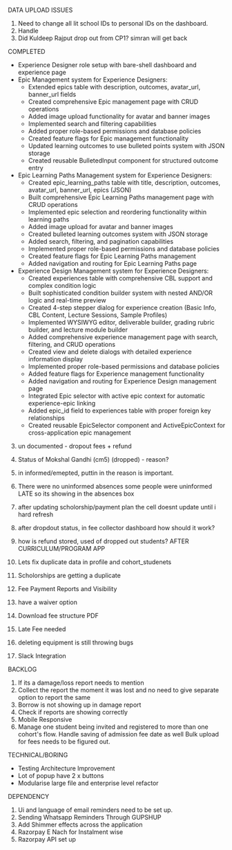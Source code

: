 DATA UPLOAD ISSUES

1. Need to change all lit school IDs to personal IDs on the dashboard.
2. Handle
3. Did Kuldeep Rajput drop out from CP1? simran will get back

COMPLETED

- Experience Designer role setup with bare-shell dashboard and experience page
- Epic Management system for Experience Designers:
  - Extended epics table with description, outcomes, avatar_url, banner_url fields
  - Created comprehensive Epic management page with CRUD operations
  - Added image upload functionality for avatar and banner images
  - Implemented search and filtering capabilities
  - Added proper role-based permissions and database policies
  - Created feature flags for Epic management functionality
  - Updated learning outcomes to use bulleted points system with JSON storage
  - Created reusable BulletedInput component for structured outcome entry
- Epic Learning Paths Management system for Experience Designers:
  - Created epic_learning_paths table with title, description, outcomes, avatar_url, banner_url, epics (JSON)
  - Built comprehensive Epic Learning Paths management page with CRUD operations
  - Implemented epic selection and reordering functionality within learning paths
  - Added image upload for avatar and banner images
  - Created bulleted learning outcomes system with JSON storage
  - Added search, filtering, and pagination capabilities
  - Implemented proper role-based permissions and database policies
  - Created feature flags for Epic Learning Paths management
  - Added navigation and routing for Epic Learning Paths page
- Experience Design Management system for Experience Designers:
  - Created experiences table with comprehensive CBL support and complex condition logic
  - Built sophisticated condition builder system with nested AND/OR logic and real-time preview
  - Created 4-step stepper dialog for experience creation (Basic Info, CBL Content, Lecture Sessions, Sample Profiles)
  - Implemented WYSIWYG editor, deliverable builder, grading rubric builder, and lecture module builder
  - Added comprehensive experience management page with search, filtering, and CRUD operations
  - Created view and delete dialogs with detailed experience information display
  - Implemented proper role-based permissions and database policies
  - Added feature flags for Experience management functionality
  - Added navigation and routing for Experience Design management page
  - Integrated Epic selector with active epic context for automatic experience-epic linking
  - Added epic_id field to experiences table with proper foreign key relationships
  - Created reusable EpicSelector component and ActiveEpicContext for cross-application epic management

3. un documented - dropout fees + refund
4. Status of Mokshal Gandhi (cm5) (dropped) - reason?
5. in informed/emepted, puttin in the reason is important.
6. There were no uninformed absences
   some people were uninformed LATE so its showing in the absences box

7. after updating scholorship/payment plan the cell doesnt update until i hard refresh
8. after dropdout status, in fee collector dashboard how should it work?
9. how is refund stored, used of dropped out students?
   AFTER CURRICULUM/PROGRAM APP

10. Lets fix duplicate data in profile and cohort_studenets
11. Scholorships are getting a duplicate
12. Fee Payment Reports and Visibility
13. have a waiver option
14. Download fee structure PDF
15. Late Fee needed
16. deleting equipment is still throwing bugs
17. Slack Integration

BACKLOG

1. If its a damage/loss report needs to mention
2. Collect the report the moment it was lost and no need to give separate option to report the same
3. Borrow is not showing up in damage report
4. Check if reports are showing correctly
5. Mobile Responsive
6. Manage one student being invited and registered to more than one cohort's flow.
   Handle saving of admission fee date as well
   Bulk upload for fees needs to be figured out.

TECHNICAL/BORING

- Testing Architecture Improvement
- Lot of popup have 2 x buttons
- Modularise large file and enterprise level refactor

DEPENDENCY

1. Ui and language of email reminders need to be set up.
2. Sending Whatsapp Reminders Through GUPSHUP
3. Add Shimmer effects across the application
4. Razorpay E Nach for Instalment wise
5. Razorpay API set up
